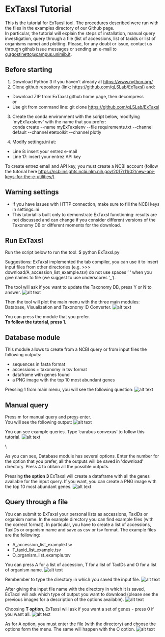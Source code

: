 ExTaxsI Tutorial
=======

This is the tutorial for ExTaxsI tool. The procedures described were run with the files in the examples directory of our Github page. \
In particular, the tutorial will explain the steps of installation, manual query investigation, query through a file (list of accessions, list of taxids
or list of organisms name) and plotting.
Please, for any doubt or issue, contact us through github issue messages or sending an e-mail to g.agostinetto@campus.unimib.it.

Before starting
---------------------
1) Download Python 3 if you haven’t already at https://www.python.org/
2) Clone github repository (link: https://github.com/qLSLab/ExTaxsI) and:
* Download ZIP from ExTaxsI github home page, then decompress \
or 
* Use git from command line:
git clone https://github.com/qLSLab/ExTaxsI

3) Create the conda environment with the script below, modifying 'myExTaxsIenv' with the name that you prefer: \
conda create --name myExTaxsIenv --file requirements.txt --channel default --channel etetoolkit --channel plotly

4) Modify settings.ini at:
* Line 8: insert your entrez e-mail
* Line 17: insert your entrez API key

To create entrez email and API key, you must create a NCBI account (follow the tutorial here https://ncbiinsights.ncbi.nlm.nih.gov/2017/11/02/new-api-keys-for-the-e-utilities/).

Warning settings
---------------------
* If you have issues with HTTP connection, make sure to fill the NCBI keys in settings.ini
* This tutorial is built only to demonstrate ExTaxsI functioning: results are not discussed and can change if you consider different versions of the Taxonomy DB or different moments for the download.

Run ExTaxsI
---------------------
Run the script below to run the tool:
$ python ExTaxsI.py 

Suggestions: 
ExTaxsI implemented the tab compiler, you can use it to insert input files from other directories (e.g. >>> download/A_accession_list_example.tsv)
do not use spaces ‘ ‘ when you give names to file (we suggest to use underscores ‘_’).

The tool will ask if you want to update the Taxonomy DB, press Y or N to answer.
![alt text](https://github.com/qLSLab/extaxsi/blob/master/images/tutorial_0a.png)

Then the tool will plot the main menu with the three main modules: Database, Visualization and Taxonomy ID Converter.
![alt text](https://github.com/qLSLab/extaxsi/blob/master/images/tutorial_0b.png)

You can press the module that you prefer. \
**To follow the tutorial, press 1.**

Database module
---------------------
This module allows to create from a NCBI query or from input files the following outputs:
* sequences in fasta format
* accessions + taxonomy in tsv format
* dataframe with genes found
* a PNG image with the top 10 most abundant genes

Pressing 1 from main menu, you will see the following question:
![alt text](https://github.com/qLSLab/extaxsi/blob/master/images/tutorial_1a.png)

## Manual query
Press m for manual query and press enter. \
You will see the following output:
![alt text](https://github.com/qLSLab/extaxsi/blob/master/images/tutorial_1b.png)

You can see example queries. Type ‘carabus convexus’ to follow this tutorial.
![alt text](https://github.com/qLSLab/extaxsi/blob/master/images/tutorial_1c.png)

\

As you can see, Database module has several options.
Enter the number for the option that you prefer, all the outputs will be saved in 'download' directory.
Press 4 to obtain all the possible outputs.

Pressing **the option 3** ExTaxsI will create a dataframe with all the genes available for the input query. If you want, you can create a PNG image with the top 10 most abundant genes.
![alt text](https://github.com/qLSLab/extaxsi/blob/master/images/tutorial_1d.png)

## Query through a file
You can submit to ExTaxsI your personal lists as accessions, TaxIDs or organism name. In the example directory you can find example files (with the correct format).
In particular, you have to create a list of accessions, TaxIDs or organism name and save as csv or tsv format.
The example files are the following:
* A_accession_list_example.tsv
* T_taxid_list_example.tsv
* O_organism_list_example.tsv

You can press A for a list of accession, T for a list of TaxIDs and O for a list of organism name.
![alt text](https://github.com/qLSLab/extaxsi/blob/master/images/tutorial_1e.png)

Rembember to type the directory in which you saved the input file.
![alt text](https://github.com/qLSLab/extaxsi/blob/master/images/tutorial_1f.png)

After giving the input file name with the directory in which it is saved, ExTaxsI will ask which type of output you want to download 
(please see the previous images for a description of the options available).
![alt text](https://github.com/qLSLab/extaxsi/blob/master/images/tutorial_1g.png)

Choosing **T option**, ExTaxsI will ask if you want a set of genes - press 0 if you want all.
![alt text](https://github.com/qLSLab/extaxsi/blob/master/images/tutorial_1h.png)

As for A option, you must enter the file (with the directory) and choose the options form the menu.
The same will happen with the O option.
![alt text](https://github.com/qLSLab/extaxsi/blob/master/images/tutorial_1i.png)
